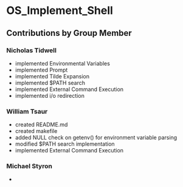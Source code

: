 # OS_Implement_Shell

## Contributions by Group Member

### Nicholas Tidwell

* implemented Environmental Variables
* implemented Prompt
* implemented Tilde Expansion
* implemented $PATH search
* implemented External Command Execution
* implemented i/o redirection

### William Tsaur

* created README.md
* created makefile
* added NULL check on getenv() for environment variable parsing
* modified $PATH search implementation
* implemented External Command Execution

### Michael Styron

* 
